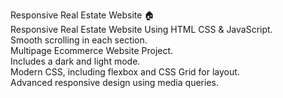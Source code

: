 Responsive Real Estate Website 🏠</br>
Responsive Real Estate Website Using HTML CSS & JavaScript.</br>
Smooth scrolling in each section.</br>
Multipage Ecommerce Website Project.</br>
Includes a dark and light mode.</br>
Modern CSS, including flexbox and CSS Grid for layout.</br>
Advanced responsive design using media queries.</br>
